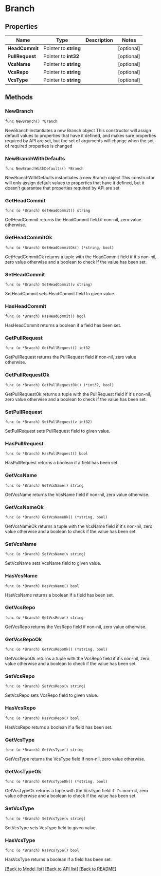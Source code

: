 # Branch

## Properties

Name | Type | Description | Notes
------------ | ------------- | ------------- | -------------
**HeadCommit** | Pointer to **string** |  | [optional] 
**PullRequest** | Pointer to **int32** |  | [optional] 
**VcsName** | Pointer to **string** |  | [optional] 
**VcsRepo** | Pointer to **string** |  | [optional] 
**VcsType** | Pointer to **string** |  | [optional] 

## Methods

### NewBranch

`func NewBranch() *Branch`

NewBranch instantiates a new Branch object
This constructor will assign default values to properties that have it defined,
and makes sure properties required by API are set, but the set of arguments
will change when the set of required properties is changed

### NewBranchWithDefaults

`func NewBranchWithDefaults() *Branch`

NewBranchWithDefaults instantiates a new Branch object
This constructor will only assign default values to properties that have it defined,
but it doesn't guarantee that properties required by API are set

### GetHeadCommit

`func (o *Branch) GetHeadCommit() string`

GetHeadCommit returns the HeadCommit field if non-nil, zero value otherwise.

### GetHeadCommitOk

`func (o *Branch) GetHeadCommitOk() (*string, bool)`

GetHeadCommitOk returns a tuple with the HeadCommit field if it's non-nil, zero value otherwise
and a boolean to check if the value has been set.

### SetHeadCommit

`func (o *Branch) SetHeadCommit(v string)`

SetHeadCommit sets HeadCommit field to given value.

### HasHeadCommit

`func (o *Branch) HasHeadCommit() bool`

HasHeadCommit returns a boolean if a field has been set.

### GetPullRequest

`func (o *Branch) GetPullRequest() int32`

GetPullRequest returns the PullRequest field if non-nil, zero value otherwise.

### GetPullRequestOk

`func (o *Branch) GetPullRequestOk() (*int32, bool)`

GetPullRequestOk returns a tuple with the PullRequest field if it's non-nil, zero value otherwise
and a boolean to check if the value has been set.

### SetPullRequest

`func (o *Branch) SetPullRequest(v int32)`

SetPullRequest sets PullRequest field to given value.

### HasPullRequest

`func (o *Branch) HasPullRequest() bool`

HasPullRequest returns a boolean if a field has been set.

### GetVcsName

`func (o *Branch) GetVcsName() string`

GetVcsName returns the VcsName field if non-nil, zero value otherwise.

### GetVcsNameOk

`func (o *Branch) GetVcsNameOk() (*string, bool)`

GetVcsNameOk returns a tuple with the VcsName field if it's non-nil, zero value otherwise
and a boolean to check if the value has been set.

### SetVcsName

`func (o *Branch) SetVcsName(v string)`

SetVcsName sets VcsName field to given value.

### HasVcsName

`func (o *Branch) HasVcsName() bool`

HasVcsName returns a boolean if a field has been set.

### GetVcsRepo

`func (o *Branch) GetVcsRepo() string`

GetVcsRepo returns the VcsRepo field if non-nil, zero value otherwise.

### GetVcsRepoOk

`func (o *Branch) GetVcsRepoOk() (*string, bool)`

GetVcsRepoOk returns a tuple with the VcsRepo field if it's non-nil, zero value otherwise
and a boolean to check if the value has been set.

### SetVcsRepo

`func (o *Branch) SetVcsRepo(v string)`

SetVcsRepo sets VcsRepo field to given value.

### HasVcsRepo

`func (o *Branch) HasVcsRepo() bool`

HasVcsRepo returns a boolean if a field has been set.

### GetVcsType

`func (o *Branch) GetVcsType() string`

GetVcsType returns the VcsType field if non-nil, zero value otherwise.

### GetVcsTypeOk

`func (o *Branch) GetVcsTypeOk() (*string, bool)`

GetVcsTypeOk returns a tuple with the VcsType field if it's non-nil, zero value otherwise
and a boolean to check if the value has been set.

### SetVcsType

`func (o *Branch) SetVcsType(v string)`

SetVcsType sets VcsType field to given value.

### HasVcsType

`func (o *Branch) HasVcsType() bool`

HasVcsType returns a boolean if a field has been set.


[[Back to Model list]](../README.md#documentation-for-models) [[Back to API list]](../README.md#documentation-for-api-endpoints) [[Back to README]](../README.md)


